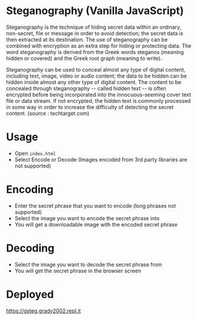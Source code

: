 # Steganography (Vanilla JavaScript)

Steganography is the technique of hiding secret data within an ordinary, non-secret, file or message in order to avoid detection; the secret data is then extracted at its destination. The use of steganography can be combined with encryption as an extra step for hiding or protecting data. The word steganography is derived from the Greek words steganos (meaning hidden or covered) and the Greek root graph (meaning to write).

Steganography can be used to conceal almost any type of digital content, including text, image, video or audio content; the data to be hidden can be hidden inside almost any other type of digital content. The content to be concealed through steganography -- called hidden text -- is often encrypted before being incorporated into the innocuous-seeming cover text file or data stream. If not encrypted, the hidden text is commonly processed in some way in order to increase the difficulty of detecting the secret content. (source : techtarget.com)

# Usage

- Open `index.html`
- Select Encode or Decode (Images encoded from 3rd party libraries are not supported)

# Encoding

- Enter the secret phrase that you want to encode (long phrases not supported)
- Select the image you want to encode the secret phrase into
- You will get a downloadable image with the encoded secret phrase

# Decoding

- Select the image you want to decode the secret phrase from
- You will get the secret phrase in the browser screen

# Deployed

<a href="https://gsteg.grady2002.repl.it">https://gsteg.grady2002.repl.it</a>
